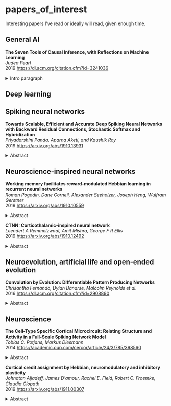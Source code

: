 # papers_of_interest
Interesting papers I've read or ideally will read, given enough time.

## General AI

__The Seven Tools of Causal Inference, with Reflections on Machine Learning__<br/>
_Judea Pearl_<br/>
2019 https://dl.acm.org/citation.cfm?id=3241036
<details>
<summary>Intro paragraph</summary>
The dramatic success in machine learning has led to an explosion of artificial intelligence (AI) applications and increasing expectations for autonomous systems that exhibit human-level intelligence. These expectations have, however, met with fundamental obstacles that cut across many application areas. One such obstacle is adaptability, or robustness. Machine learning researchers have noted current systems lack the ability to recognize or react to new circumstances they have not been specifically programmed or trained for.
</details>


## Deep learning

## Spiking neural networks

__Towards Scalable, Efficient and Accurate Deep Spiking Neural Networks with Backward Residual Connections, Stochastic Softmax and Hybridization__<br/>
_Priyadarshini Panda, Aparna Aketi, and Kaushik Roy_<br/>
2019 https://arxiv.org/abs/1910.13931
<details>
<summary>Abstract</summary>
Spiking Neural Networks (SNNs) may offer an energy-efficient alternative for
implementing deep learning applications. In recent years, there have been
several proposals focused on supervised (conversion, spike-based gradient
descent) and unsupervised (spike timing dependent plasticity) training methods
to improve the accuracy of SNNs on large-scale tasks. However, each of these
methods suffer from scalability, latency and accuracy limitations. In this
paper, we propose novel algorithmic techniques of modifying the SNN
configuration with backward residual connections, stochastic softmax and hybrid
artificial-and-spiking neuronal activations to improve the learning ability of
the training methodologies to yield competitive accuracy, while, yielding large
efficiency gains over their artificial counterparts. Note, artificial
counterparts refer to conventional deep learning/artificial neural networks.
Our techniques apply to VGG/Residual architectures, and are compatible with all
forms of training methodologies. Our analysis reveals that the proposed
solutions yield near state-of-the-art accuracy with significant
energy-efficiency and reduced parameter overhead translating to hardware
improvements on complex visual recognition tasks, such as, CIFAR10, Imagenet
datatsets.
</details>


## Neuroscience-inspired neural networks

__Working memory facilitates reward-modulated Hebbian learning in recurrent neural networks__<br/>
_Roman Pogodin, Dane Corneil, Alexander Seeholzer, Joseph Heng, Wulfram Gerstner_<br/>
2019 https://arxiv.org/abs/1910.10559
<details>
<summary>Abstract</summary>
Reservoir computing is a powerful tool to explain how the brain learns
temporal sequences, such as movements, but existing learning schemes are either
biologically implausible or too inefficient to explain animal performance. We
show that a network can learn complicated sequences with a reward-modulated
Hebbian learning rule if the network of reservoir neurons is combined with a
second network that serves as a dynamic working memory and provides a
spatio-temporal backbone signal to the reservoir. In combination with the
working memory, reward-modulated Hebbian learning of the readout neurons
performs as well as FORCE learning, but with the advantage of a biologically
plausible interpretation of both the learning rule and the learning paradigm.
</details>

__CTNN: Corticothalamic-inspired neural network__<br/>
_Leendert A Remmelzwaal, Amit Mishra, George F R Ellis_<br/>
2019 https://arxiv.org/abs/1910.12492
<details>
<summary>Abstract</summary>
Sensory predictions by the brain in all modalities take place as a result of
bottom-up and top-down connections both in the neocortex and between the
neocortex and the thalamus. The bottom-up connections in the cortex are
responsible for learning, pattern recognition, and object classification, and
have been widely modelled using artificial neural networks (ANNs). Current
neural network models (such as predictive coding models) have poor processing
efficiency, and are limited to one input type, neither of which is
bio-realistic. Here, we present a neural network architecture modelled on the
corticothalamic connections and the behaviour of the thalamus: a
corticothalamic neural network (CTNN). The CTNN presented in this paper
consists of an auto-encoder connected to a difference engine, which is inspired
by the behaviour of the thalamus. We demonstrate that the CTNN is input
agnostic, multi-modal, robust during partial occlusion of one or more sensory
inputs, and has significantly higher processing efficiency than other
predictive coding models, proportional to the number of sequentially similar
inputs in a sequence. This research helps us understand how the human brain is
able to provide contextual awareness to an object in the field of perception,
handle robustness in a case of partial sensory occlusion, and achieve a high
degree of autonomous behaviour while completing complex tasks such as driving a
car.
</details>

## Neuroevolution, artificial life and open-ended evolution

__Convolution by Evolution: Differentiable Pattern Producing Networks__<br/>
_Chrisantha Fernando, Dylan Banarse, Malcolm Reynolds et al._<br/>
2016 https://dl.acm.org/citation.cfm?id=2908890
<details>
<summary>Abstract</summary>
In this work we introduce a differentiable version of the Compositional Pattern Producing Network, called the DPPN. Unlike a standard CPPN, the topology of a DPPN is evolved but the weights are learned. A Lamarckian algorithm, that combines evolution and learning, produces DPPNs to reconstruct an image. Our main result is that DPPNs can be evolved/trained to compress the weights of a denoising autoencoder from 157684 to roughly 200 parameters, while achieving a reconstruction accuracy comparable to a fully connected network with more than two orders of magnitude more parameters. The regularization ability of the DPPN allows it to rediscover (approximate) convolutional network architectures embedded within a fully connected architecture. Such convolutional architectures are the current state of the art for many computer vision applications, so it is satisfying that DPPNs are capable of discovering this structure rather than having to build it in by design. DPPNs exhibit better generalization when tested on the Omniglot dataset after being trained on MNIST, than directly encoded fully connected autoencoders. DPPNs are therefore a new framework for integrating learning and evolution.
</details>


## Neuroscience

__The Cell-Type Specific Cortical Microcircuit: Relating Structure and Activity in a Full-Scale Spiking Network Model__<br/>
_Tobias C. Potjans, Markus Diesmann_<br/>
2014 https://academic.oup.com/cercor/article/24/3/785/398560
<details>
<summary>Abstract</summary>
In the past decade, the cell-type specific connectivity and activity of local cortical networks have been characterized experimentally to some detail. In parallel, modeling has been established as a tool to relate network structure to activity dynamics. While available comprehensive connectivity maps ( Thomson, West, et al. 2002; Binzegger et al. 2004) have been used in various computational studies, prominent features of the simulated activity such as the spontaneous firing rates do not match the experimental findings. Here, we analyze the properties of these maps to compile an integrated connectivity map, which additionally incorporates insights on the specific selection of target types. Based on this integrated map, we build a full-scale spiking network model of the local cortical microcircuit. The simulated spontaneous activity is asynchronous irregular and cell-type specific firing rates are in agreement with in vivo recordings in awake animals, including the low rate of layer 2/3 excitatory cells. The interplay of excitation and inhibition captures the flow of activity through cortical layers after transient thalamic stimulation. In conclusion, the integration of a large body of the available connectivity data enables us to expose the dynamical consequences of the cortical microcircuitry.
</details>

__Cortical credit assignment by Hebbian, neuromodulatory and inhibitory
  plasticity__<br/>
_Johnatan Aljadeff, James D'amour, Rachel E. Field, Robert C. Froemke, Claudia Clopath_<br/>
2019 https://arxiv.org/abs/1911.00307
<details>
<summary>Abstract</summary>
The cortex learns to make associations between stimuli and spiking activity
which supports behaviour. It does this by adjusting synaptic weights. The
complexity of these transformations implies that synapses have to change
without access to the full error information, a problem typically referred to
as "credit-assignment". However, it remains unknown how the cortex solves this
problem. We propose that a combination of plasticity rules, 1) Hebbian, 2)
acetylcholine-dependent and 3) noradrenaline-dependent excitatory plasticity,
together with 4) inhibitory plasticity restoring E/I balance, effectively
solves the credit assignment problem. We derive conditions under-which a neuron
model can learn a number of associations approaching its theoretical capacity.
We confirm our predictions regarding acetylcholine-dependent and inhibitory
plasticity by reanalysing experimental data. Our work suggests that detailed
cortical E/I balance reduces the dimensionality of the problem of associating
inputs with outputs, thereby allowing imperfect "supervision" by
neuromodulatory systems to guide learning effectively.
</details>

